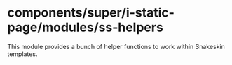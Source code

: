 # components/super/i-static-page/modules/ss-helpers

This module provides a bunch of helper functions to work within Snakeskin templates.
